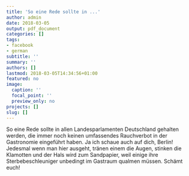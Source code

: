 ```yaml
---
title: 'So eine Rede sollte in ...'
author: admin
date: 2018-03-05
output: pdf_document
categories: []
tags:
- facebook
- german
subtitle: ''
summary: ''
authors: []
lastmod: 2018-03-05T14:34:56+01:00
featured: no
image:
  caption: ''
  focal_point: ''
  preview_only: no
projects: []
slug: []
---
```

So eine Rede sollte in allen Landesparlamenten Deutschland gehalten werden, die immer noch keinen umfassendes Rauchverbot in der Gastronomie eingeführt haben. Ja ich schaue auch auf dich, Berlin! Jedesmal wenn man hier ausgeht, tränen einem die Augen, stinken die Klamotten und der Hals wird zum Sandpapier, weil einige ihre Sterbebeschleuniger unbedingt im Gastraum qualmen müssen. Schämt euch!

